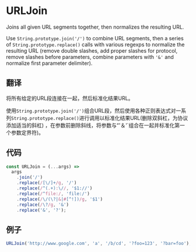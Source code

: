 # URLJoin

Joins all given URL segments together, then normalizes the resulting URL.

Use `String.prototype.join('/')` to combine URL segments, then a series of `String.prototype.replace()` calls with various regexps to normalize the resulting URL (remove double slashes, add proper slashes for protocol, remove slashes before parameters, combine parameters with `'&'` and normalize first parameter delimiter).

## 翻译

将所有给定的URL段连接在一起，然后标准化结果URL。

使用`String.prototype.join('/')`组合URL段，然后使用各种正则表达式对一系列`String.prototype.replace()`进行调用以标准化结果URL(删除双斜杠，为协议添加适当的斜杠) ，在参数前删除斜线，将参数与“'＆'`组合在一起并标准化第一个参数定界符)。

## 代码

```js
const URLJoin = (...args) =>
  args
    .join('/')
    .replace(/[\/]+/g, '/')
    .replace(/^(.+):\//, '$1://')
    .replace(/^file:/, 'file:/')
    .replace(/\/(\?|&|#[^!])/g, '$1')
    .replace(/\?/g, '&')
    .replace('&', '?');
```

## 例子

```js
URLJoin('http://www.google.com', 'a', '/b/cd', '?foo=123', '?bar=foo'); // 'http://www.google.com/a/b/cd?foo=123&bar=foo'
```
